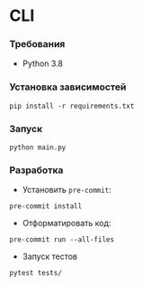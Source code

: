 # CLI

### Требования

* Python 3.8

### Установка зависимостей

```shell
pip install -r requirements.txt
```

### Запуск

```shell
python main.py
```

### Разработка

- Установить `pre-commit`:

```shell
pre-commit install
```

- Отформатировать код:

```shell
pre-commit run --all-files
```

- Запуск тестов
```shell
pytest tests/
```
